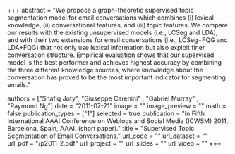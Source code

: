 +++
abstract = "We propose a graph-theoretic supervised topic segmentation model for email conversations which combines (i) lexical knowledge, (ii) conversational features, and (iii) topic features. We compare our results with the existing unsupervised models (i.e., LCSeg and LDA), and with their two extensions for email conversations (i.e., LCSeg+FQG and LDA+FQG) that not only use lexical information but also exploit finer conversation structure. Empirical evaluation shows that our supervised model is the best performer and achieves highest accuracy by combining the three different knowledge sources, where knowledge about the conversation has proved to be the most important indicator for segmenting emails."

authors = ["Shafiq Joty", "Giuseppe Carenini" , "Gabriel Murray" , "Raymond Ng"]
date = "2011-07-21"
image = ""
image_preview = ""
math = false
publication_types = ["1"]
selected = true
publication = "In Fifth International AAAI Conference on Weblogs and Social Media (ICWSM) 2011, Barcelona, Spain, AAAI. (short paper)."
title = "Supervised Topic Segmentation of Email Conversations."
url_code = ""
url_dataset = ""
url_pdf = "/p2011_2.pdf"
url_project = ""
url_slides = ""
url_video = ""
+++


